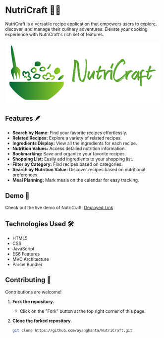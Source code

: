 # NutriCraft 🍲✨

NutriCraft is a versatile recipe application that empowers users to explore, discover, and manage their culinary adventures. Elevate your cooking experience with NutriCraft's rich set of features.

<!-- ![NutriCraft](C:\Users\HP\JavaScript projects\recipe searching application\img\main-logo.png)-->
<img src="img/main-logo.png" alt="NutriCraft" style="width:500px;">

## Features 🪶

- **Search by Name:** Find your favorite recipes effortlessly.
- **Related Recipes:** Explore a variety of related recipes.
- **Ingredients Display:** View all the ingredients for each recipe.
- **Nutrition Values:** Access detailed nutrition information.
- **Bookmarking:** Save and organize your favorite recipes.
- **Shopping List:** Easily add ingredients to your shopping list.
- **Filter by Category:** Find recipes based on categories.
- **Search by Nutrition Value:** Discover recipes based on nutritional preferences.
- **Meal Planning:** Mark meals on the calendar for easy tracking.

## Demo 🚀

Check out the live demo of NutriCraft: [Deployed Link](https://nutricraft.netlify.app/)

## Technologies Used 🛠️

- HTML5
- CSS
- JavaScript
- ES6 Features
- MVC Architecture
- Parcel Bundler

## Contributing 🤝

Contributions are welcome!

1. **Fork the repository.**

   - Click on the "Fork" button at the top right corner of this page.

2. **Clone the forked repository.**
   ```bash
   git clone https://github.com/ayanghanta/NutriCraft.git
   ```
